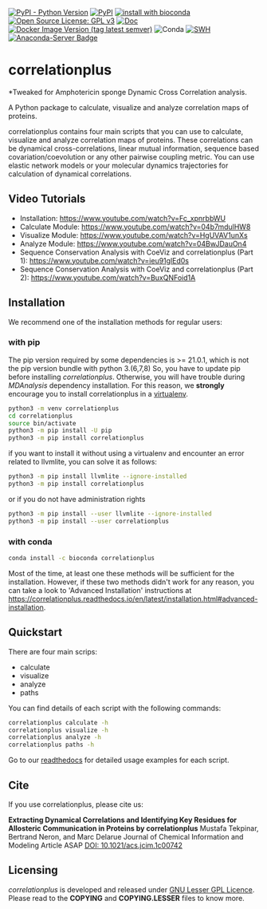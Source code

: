 [![PyPI - Python Version](https://img.shields.io/pypi/pyversions/correlationplus)](https://pypi.org/project/correlationplus/)
[![PyPI](https://img.shields.io/pypi/v/correlationplus)](https://pypi.org/project/correlationplus/)
[![install with bioconda](https://img.shields.io/badge/install%20with-bioconda-brightgreen.svg?style=flat)](http://bioconda.github.io/recipes/correlationplus/README.html)
[![Open Source License: GPL v3](https://img.shields.io/badge/License-LGPLv3-blue.svg)](https://opensource.org/licenses/LGPL-3.0)
[![Doc](https://readthedocs.org/projects/correlationplus/badge/?version=latest)](http://correlationplus.readthedocs.org/en/latest/#)
[![Docker Image Version (tag latest semver)](https://img.shields.io/docker/v/structuraldynamicslab/correlationplus/latest)](https://hub.docker.com/repository/docker/structuraldynamicslab/correlationplus)
![Conda](https://img.shields.io/conda/pn/bioconda/correlationplus)
[![SWH](https://archive.softwareheritage.org/badge/origin/https://github.com/tekpinar/correlationplus/)](https://archive.softwareheritage.org/browse/origin/?origin_url=https://github.com/tekpinar/correlationplus)
[![Anaconda-Server Badge](https://anaconda.org/bioconda/correlationplus/badges/downloads.svg)](https://anaconda.org/bioconda/correlationplus)

# correlationplus

*Tweaked for Amphotericin sponge Dynamic Cross Correlation analysis.

A Python package to calculate, visualize and analyze correlation maps of proteins.

correlationplus contains four main scripts that you can use to calculate, visualize
and analyze correlation maps of proteins. 
These correlations can be dynamical cross-correlations, linear mutual
information, sequence based covariation/coevolution or any other pairwise coupling metric. 
You can use elastic network models or your molecular dynamics trajectories for calculation 
of dynamical correlations.  

## Video Tutorials
* Installation: https://www.youtube.com/watch?v=Fc_xpnrbbWU
* Calculate Module: https://www.youtube.com/watch?v=04b7mdulHW8
* Visualize Module: https://www.youtube.com/watch?v=HgUVAV1unXs
* Analyze Module: https://www.youtube.com/watch?v=04BwJDauOn4
* Sequence Conservation Analysis with CoeViz and correlationplus (Part 1): https://www.youtube.com/watch?v=ieu91glEd0s
* Sequence Conservation Analysis with CoeViz and correlationplus (Part 2): https://www.youtube.com/watch?v=BuxQNFoid1A

## Installation

We recommend one of the installation methods for regular users:


### with pip

The pip version required by some dependencies is >= 21.0.1, which is not the pip version bundle with python 3.(6,7,8)
So, you have to update pip before installing *correlationplus*. Otherwise, you will have trouble during *MDAnalysis* dependency installation.
For this reason, we **strongly** encourage you to install correlationplus in a [virtualenv](https://virtualenv.pypa.io/en/latest/).

```bash
python3 -m venv correlationplus
cd correlationplus
source bin/activate
python3 -m pip install -U pip
python3 -m pip install correlationplus
```

if you want to install it without using a virtualenv
and encounter an error related to llvmlite, you can
solve it as follows:
```bash
python3 -m pip install llvmlite --ignore-installed
python3 -m pip install correlationplus
```

or if you do not have administration rights
```bash
python3 -m pip install --user llvmlite --ignore-installed
python3 -m pip install --user correlationplus
```

### with conda
```bash
conda install -c bioconda correlationplus

```

Most of the time, at least one these methods will be sufficient for the installation.
However, if these two methods didn't work for any reason, you can take a look 
to 'Advanced Installation' instructions at
https://correlationplus.readthedocs.io/en/latest/installation.html#advanced-installation.


## Quickstart
There are four main scrips: 
* calculate
* visualize
* analyze
* paths

You can find details of each script with the following commands:

```bash
correlationplus calculate -h
correlationplus visualize -h
correlationplus analyze -h
correlationplus paths -h
```

Go to our [readthedocs](https://correlationplus.readthedocs.io/en/latest/quickstart.html) for 
detailed usage examples for each script.

## Cite
If you use correlationplus, please cite us:

**Extracting Dynamical Correlations and Identifying Key Residues for Allosteric Communication in Proteins by correlationplus**
Mustafa Tekpinar, Bertrand Neron, and Marc Delarue
Journal of Chemical Information and Modeling Article ASAP
[DOI: 10.1021/acs.jcim.1c00742](https://pubs.acs.org/doi/10.1021/acs.jcim.1c00742)


## Licensing

*correlationplus* is developed and released under [GNU Lesser GPL Licence](https://www.gnu.org/licenses/lgpl-3.0.en.html). 
Please read to the **COPYING** and **COPYING.LESSER** files to know more. 
